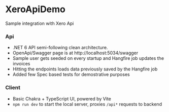# XeroApiDemo
Sample integration with Xero Api

### Api
- .NET 6 API semi-following clean architecture. 
- OpenApi/Swagger page is at http://localhost:5034/swagger
- Sample user gets seeded on every startup and Hangfire job updates the invoices
- Hitting the endpoints loads data previously saved by the Hangfire job
- Added few Spec based tests for demostrative purposes


### Client 
- Basic Chakra + TypeScript UI, powered by Vite
- `npm run dev` to start the local server, proxies `/api*` requests to backend

